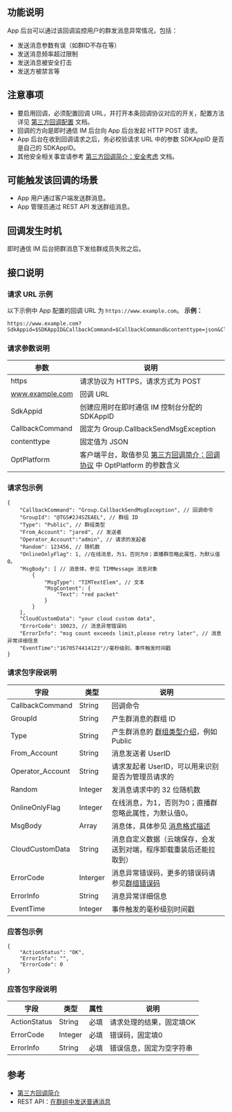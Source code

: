 ## 功能说明

App 后台可以通过该回调监控用户的群发消息异常情况，包括：
- 发送消息参数有误（如群ID不存在等）
- 发送消息频率超过限制
- 发送消息被安全打击
- 发送方被禁言等

## 注意事项

-  要启用回调，必须配置回调 URL，并打开本条回调协议对应的开关，配置方法详见 [第三方回调配置](https://cloud.tencent.com/document/product/269/32431) 文档。
-  回调的方向是即时通信 IM 后台向 App 后台发起 HTTP POST 请求。
- App 后台在收到回调请求之后，务必校验请求 URL 中的参数 SDKAppID 是否是自己的 SDKAppID。
- 其他安全相关事宜请参考 [第三方回调简介：安全考虑](https://cloud.tencent.com/document/product/269/1522#.E5.AE.89.E5.85.A8.E8.80.83.E8.99.91) 文档。

## 可能触发该回调的场景

-  App 用户通过客户端发送群消息。
-  App 管理员通过 REST API 发送群组消息。

## 回调发生时机

即时通信 IM 后台把群消息下发给群成员失败之后。

## 接口说明

### 请求 URL 示例

以下示例中 App 配置的回调 URL 为 `https://www.example.com`。
**示例：**

```
https://www.example.com?SdkAppid=$SDKAppID&CallbackCommand=$CallbackCommand&contenttype=json&ClientIP=$ClientIP&OptPlatform=$OptPlatform
```

### 请求参数说明

| 参数 | 说明 |
| --- | --- |
| https | 请求协议为 HTTPS，请求方式为 POST |
| www.example.com | 回调 URL |
| SdkAppid | 创建应用时在即时通信 IM 控制台分配的 SDKAppID |
| CallbackCommand | 固定为 Group.CallbackSendMsgException |
| contenttype | 固定值为 JSON |
| OptPlatform | 客户端平台，取值参见 [第三方回调简介：回调协议](https://cloud.tencent.com/document/product/269/1522#.E5.9B.9E.E8.B0.83.E5.8D.8F.E8.AE.AE) 中 OptPlatform 的参数含义 |

### 请求包示例

```
{
    "CallbackCommand": "Group.CallbackSendMsgException", // 回调命令
    "GroupId": "@TGS#2J4SZEAEL", // 群组 ID
    "Type": "Public", // 群组类型
    "From_Account": "jared", // 发送者
    "Operator_Account":"admin", // 请求的发起者
    "Random": 123456, // 随机数
    "OnlineOnlyFlag": 1, //在线消息，为1，否则为0；直播群忽略此属性，为默认值0。
    "MsgBody": [ // 消息体，参见 TIMMessage 消息对象
        {
            "MsgType": "TIMTextElem", // 文本
            "MsgContent": {
                "Text": "red packet"
            }
        }
    ],
    "CloudCustomData": "your cloud custom data",
    "ErrorCode": 10023, // 消息异常错误码
    "ErrorInfo": "msg count exceeds limit,please retry later", // 消息异常详细信息
    "EventTime":"1670574414123"//毫秒级别，事件触发时间戳		
}
```

### 请求包字段说明

| 字段 | 类型 | 说明 |
| --- | --- | --- |
| CallbackCommand | String | 回调命令 |
| GroupId | String | 	产生群消息的群组 ID |
| Type | String | 产生群消息的 [群组类型介绍](https://cloud.tencent.com/document/product/269/1502#GroupType)，例如 Public |
| From_Account | String | 消息发送者 UserID |
| Operator_Account | String | 请求发起者 UserID，可以用来识别是否为管理员请求的 |
| Random | Integer | 发消息请求中的 32 位随机数 |
|OnlineOnlyFlag|Integer|在线消息，为1，否则为0；直播群忽略此属性，为默认值0。|
| MsgBody | Array | 消息体，具体参见 [消息格式描述](https://cloud.tencent.com/document/product/269/2720) |
| CloudCustomData | String | 消息自定义数据（云端保存，会发送到对端，程序卸载重装后还能拉取到） |
| ErrorCode | Interger | 消息异常错误码，更多的错误码请参见[群组错误码](https://cloud.tencent.com/document/product/269/1671#.E7.BE.A4.E7.BB.84.E9.94.99.E8.AF.AF.E7.A0.812) |
| ErrorInfo | String | 消息异常详细信息 |
| EventTime | Integer | 事件触发的毫秒级别时间戳 |

### 应答包示例

```
{
    "ActionStatus": "OK",
    "ErrorInfo": "",
    "ErrorCode": 0
}
```

### 应答包字段说明

| 字段 | 类型 | 属性 | 说明 |
| --- | --- | --- | --- |
| ActionStatus | String | 必填 | 请求处理的结果，固定填OK |
| ErrorCode | Integer | 必填 | 错误码，固定填0 |
| ErrorInfo | String | 必填	 | 错误信息，固定为空字符串 |

## 参考

- [第三方回调简介](https://cloud.tencent.com/document/product/269/1522)
- REST API：[在群组中发送普通消息](https://cloud.tencent.com/document/product/269/1629)

